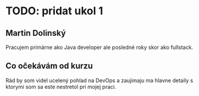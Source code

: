 # TODO: pridat ukol 1

## Martin Dolinský
Pracujem primárne ako Java developer ale posledné roky skor ako fullstack.

## Co očekávám od kurzu
Rád by som videl ucelený pohlad na DevOps a zaujimaju ma hlavne detaily s ktorymi som sa este nestretol pri mojej praci.
